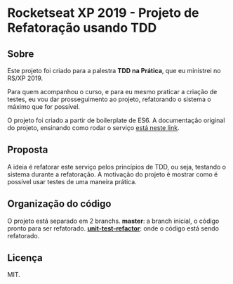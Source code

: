 # Rocketseat XP 2019 - Projeto de Refatoração usando TDD

## Sobre
Este projeto foi criado para a palestra **TDD na Prática**, que eu ministrei no RS/XP 2019.

Para quem acompanhou o curso, e para eu mesmo praticar a criação de testes, eu vou dar prosseguimento ao projeto, refatorando o sistema o máximo que for possível.

O projeto foi criado a partir de boilerplate de ES6. A documentação original do projeto, ensinando como rodar o serviço [está neste link](./es6-boilerplate.md).

## Proposta 
A ideia é refatorar este serviço pelos princípios de TDD, ou seja, testando o sistema durante a refatoração. 
A motivação do projeto é mostrar como é possível usar testes de uma maneira prática.

## Organização do código
O projeto está separado em 2 branchs.
**master**: a branch inicial, o código pronto para ser refatorado.
**[unit-test-refactor](https://github.com/amosbatista/microservice-pagamentoCredito/pull/2)**: onde o código está sendo refatorado.

## Licença
MIT.
